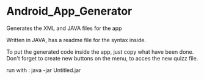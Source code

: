 # Android_App_Generator
Generates the XML and JAVA files for the app 

Written in JAVA, has a readme file for the syntax inside.

To put the generated code inside the app, just copy what have been done. 
Don't forget to create new buttons on the menu, to acces the new quizz file.

run with :
java -jar Untitled.jar
